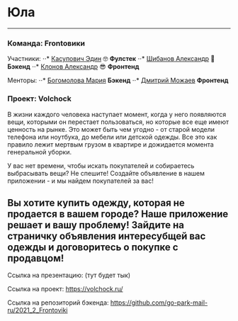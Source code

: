 # Юла
---

### Команда: Frontовики

Участники:
⋅⋅* [Касупович Эдин](https://tlgg.ru/@Jecloy) 🤓 **Фулстек**
⋅⋅* [Шибанов Александр](https://tlgg.ru/@decadanceeeee) 🤯 **Бэкенд**
⋅⋅* [Клонов Александр](https://tlgg.ru/@alexklonov) 😎 **Фронтенд**

Менторы:
⋅⋅* [Богомолова Мария](https://tlgg.ru/@keithkosatka) **Бэкенд**
⋅⋅* [Дмитрий Можаев](https://tlgg.ru/@Howle) **Фронтенд**

### Проект: Volchock
В жизни каждого человека наступает момент, когда у него появляются вещи, которыми он перестает пользоваться, но которые все еще имеют ценность на рынке. Это может быть чем угодно - от старой модели телефона или ноутбука, до мебели или детской одежды.
Все это как правило лежит мертвым грузом в квартире и дожидается момента генеральной уборки. 

У вас нет времени, чтобы искать покупателей и собираетесь выбрасывать вещи? Не спешите! Создайте объявление в нашем приложении - и мы найдем покупателей за вас!

Вы хотите купить одежду, которая не продается в вашем городе? Наше приложение решает и вашу проблему! Зайдите на страничку объявления интересубщей вас одежды и договоритесь о покупке с продавцом! 
---

Ссылка на презентацию: (тут будет тык)

Ссылка на проект: https://volchock.ru/

Ссылка на репозиторий бэкенда: https://github.com/go-park-mail-ru/2021_2_Frontoviki